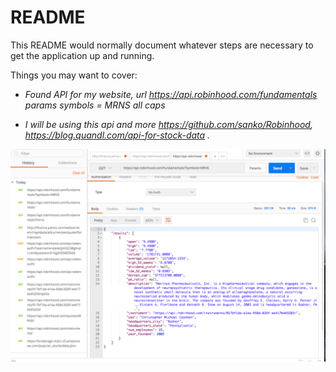 # README

This README would normally document whatever steps are necessary to get the
application up and running.

Things you may want to cover:

* _Found API for my website, url https://api.robinhood.com/fundamentals
                            params symbols = MRNS all caps_



* _I will be using this api and more https://github.com/sanko/Robinhood, https://blog.quandl.com/api-for-stock-data ._


![alt text](pic.png)
